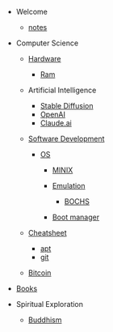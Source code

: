 - Welcome

  - [notes](README.md)

- Computer Science

  - [Hardware](hardware.md)

    - [Ram](ram.md)

  - Artificial Intelligence

    - [Stable Diffusion](stable-diffusion.md)
    - [OpenAI](openai.md)
    - [Claude.ai](claude-ai.md)

  - [Software Development](software-development.md)

    - [OS](os.md)

      - [MINIX](minix.md)

      - [Emulation](emulation.md)

        - [BOCHS](bochs.md)

      - [Boot manager](boot-manager.md)

  - [Cheatsheet](cheatsheet.md)
    - [apt](apt.md)
    - [git](git.md)
  - [Bitcoin](bitcoin.md)

- [Books](books.md)

- Spiritual Exploration

  - [Buddhism](buddhism.md)
